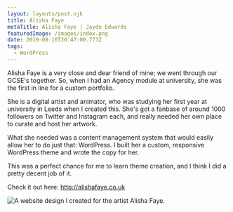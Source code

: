 ```yaml
---
layout: layouts/post.njk
title: Alisha Faye
metaTitle: Alisha Faye | Jaydn Edwards
featuredImage: /images/index.png
date: 2019-08-16T20:47:00.773Z
tags:
  - WordPress
---
```

Alisha Faye is a very close and dear friend of mine; we went through our GCSE's together. So, when I had an Agency module at university, she was the first in line for a custom portfolio. 

She is a digital artist and animator, who was studying her first year at university in Leeds when I created this. She's got a fanbase of around 1000 followers on Twitter and Instagram each, and really needed her own place to curate and host her artwork. 

What she needed was a content management system that would easily allow her to do just that: WordPress. I built her a custom, responsive WordPress theme and wrote the copy for her. 

This was a perfect chance for me to learn theme creation, and I think I did a pretty decent job of it. 

Check it out here: <http://alishafaye.co.uk>

![A website design I created for the artist Alisha Faye.](/images/index.png "Alisha Faye's custom WordPress site.")
